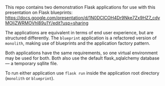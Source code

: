 This repo contains two demonstration Flask applications for use with this presentation on Flask blueprints: https://docs.google.com/presentation/d/1N0DClCOH4Dr9Nke7Zx9HZ7_cdyMOIjZWRMOVhl89u1Y/edit?usp=sharing

The applications are equivalent in terms of end user experience, but are structured differently. The `blueprint` application is a refactored version of `monolith`, making use of blueprints and the application factory pattern.

Both applications have the same requirements, so one virtual environment may be used for both. Both also use the default flask_sqlalchemy database &mdash; a temporary sqllite file.

To run either application use `flask run` inside the application root directory (`monolith` or `blueprint`).
